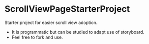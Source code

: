 # ScrollViewPageStarterProject
Starter project for easier scroll view adoption.
- It is programmatic but can be studied to adapt use of storyboard.
- Feel free to fork and use.
